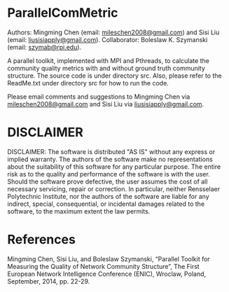 ParallelComMetric
=================
Authors: Mingming Chen (email: mileschen2008@gmail.com) and Sisi Liu (email: liusisiapply@gmail.com).
Collaborator: Boleslaw K. Szymanski (email: szymab@rpi.edu).

A parallel toolkit, implemented with MPI and Pthreads, to calculate the community quality metrics with and without ground truth community structure. The source code is under directory src. Also, please refer to the ReadMe.txt under directory src for how to run the code.

Please email comments and suggestions to Mingming Chen via mileschen2008@gmail.com and Sisi Liu via liusisiapply@gmail.com.



DISCLAIMER
=================
DISCLAIMER: The software is distributed "AS IS" without any express or implied warranty. The authors of the software make no representations about the suitability of this software for any particular purpose. The entire risk as to the quality and performance of the software is with the user. Should the software prove defective, the user assumes the cost of all necessary servicing, repair or correction. In particular, neither Rensselaer Polytechnic Institute, nor the authors of the software are liable for any indirect, special, consequential, or incidental damages related to the software, to the maximum extent the law permits.


References
=================
Mingming Chen, Sisi Liu, and Boleslaw Szymanski, “Parallel Toolkit for Measuring the Quality of Network Community Structure”, The First European Network Intelligence Conference (ENIC), Wroclaw, Poland, September, 2014, pp. 22-29.

